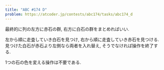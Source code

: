 ```yaml
---
title: "ABC #174 D"
problem: https://atcoder.jp/contests/abc174/tasks/abc174_d
---
```

最終的に列の左方に赤石の群, 右方に白石の群をまとめればいい.

左から順に走査していき白石を見つけ, 右から順に走査していき赤石を見つける. 見つけた白石が赤石より左側なら両者を入れ替え, そうでなければ操作を終了する.

1つの石の色を変える操作は不要である.
